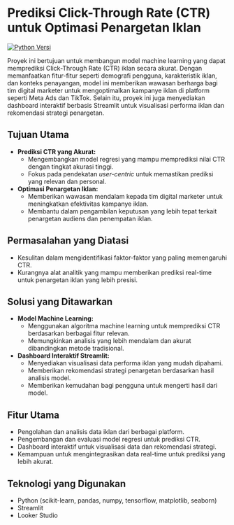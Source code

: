 # Prediksi Click-Through Rate (CTR) untuk Optimasi Penargetan Iklan

[![Python Versi](https://img.shields.io/badge/python-3.8+-blue.svg)](https://www.python.org/downloads/)

Proyek ini bertujuan untuk membangun model machine learning yang dapat memprediksi Click-Through Rate (CTR) iklan secara akurat. Dengan memanfaatkan fitur-fitur seperti demografi pengguna, karakteristik iklan, dan konteks penayangan, model ini memberikan wawasan berharga bagi tim digital marketer untuk mengoptimalkan kampanye iklan di platform seperti Meta Ads dan TikTok. Selain itu, proyek ini juga menyediakan dashboard interaktif berbasis Streamlit untuk visualisasi performa iklan dan rekomendasi strategi penargetan.

## Tujuan Utama

* **Prediksi CTR yang Akurat:**
    * Mengembangkan model regresi yang mampu memprediksi nilai CTR dengan tingkat akurasi tinggi.
    * Fokus pada pendekatan *user-centric* untuk memastikan prediksi yang relevan dan personal.
* **Optimasi Penargetan Iklan:**
    * Memberikan wawasan mendalam kepada tim digital marketer untuk meningkatkan efektivitas kampanye iklan.
    * Membantu dalam pengambilan keputusan yang lebih tepat terkait penargetan audiens dan penempatan iklan.

## Permasalahan yang Diatasi

* Kesulitan dalam mengidentifikasi faktor-faktor yang paling memengaruhi CTR.
* Kurangnya alat analitik yang mampu memberikan prediksi real-time untuk penargetan iklan yang lebih presisi.

## Solusi yang Ditawarkan

* **Model Machine Learning:**
    * Menggunakan algoritma machine learning untuk memprediksi CTR berdasarkan berbagai fitur relevan.
    * Memungkinkan analisis yang lebih mendalam dan akurat dibandingkan metode tradisional.
* **Dashboard Interaktif Streamlit:**
    * Menyediakan visualisasi data performa iklan yang mudah dipahami.
    * Memberikan rekomendasi strategi penargetan berdasarkan hasil analisis model.
    * Memberikan kemudahan bagi pengguna untuk mengerti hasil dari model.

## Fitur Utama

* Pengolahan dan analisis data iklan dari berbagai platform.
* Pengembangan dan evaluasi model regresi untuk prediksi CTR.
* Dashboard interaktif untuk visualisasi data dan rekomendasi strategi.
* Kemampuan untuk mengintegrasikan data real-time untuk prediksi yang lebih akurat.

## Teknologi yang Digunakan

* Python (scikit-learn, pandas, numpy, tensorflow, matplotlib, seaborn)
* Streamlit
* Looker Studio


